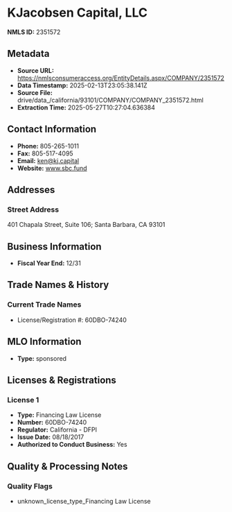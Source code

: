 # KJacobsen Capital, LLC

**NMLS ID:** 2351572

## Metadata
- **Source URL:** https://nmlsconsumeraccess.org/EntityDetails.aspx/COMPANY/2351572
- **Data Timestamp:** 2025-02-13T23:05:38.141Z
- **Source File:** drive/data_/california/93101/COMPANY/COMPANY_2351572.html
- **Extraction Time:** 2025-05-27T10:27:04.636384

## Contact Information
- **Phone:** 805-265-1011
- **Fax:** 805-517-4095
- **Email:** ken@kj.capital
- **Website:** www.sbc.fund

## Addresses
### Street Address
401 Chapala Street, Suite 106; Santa Barbara, CA 93101

## Business Information
- **Fiscal Year End:** 12/31

## Trade Names & History
### Current Trade Names
- License/Registration #: 60DBO-74240

## MLO Information
- **Type:** sponsored

## Licenses & Registrations

### License 1
- **Type:** Financing Law License
- **Number:** 60DBO-74240
- **Regulator:** California - DFPI
- **Issue Date:** 08/18/2017
- **Authorized to Conduct Business:** Yes

## Quality & Processing Notes
### Quality Flags
- unknown_license_type_Financing Law License
